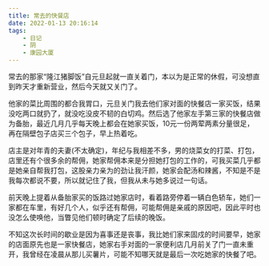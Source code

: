 ```yaml
---
title: 常去的快餐店
date: 2022-01-13 20:16:14
tags:
    - 日记
    - 阴
    - 康园大厦
---
```

常去的那家“隆江猪脚饭”自元旦起就一直关着门，本以为是正常的休假，可没想直到昨天才重新营业，然后今天就又关门了。  

他家的菜比周围的都合我胃口，元旦关门我去他们家对面的快餐店一家买饭，结果没吃两口就扔了，就没吃没皮不韧的白切鸡。然后选了他家左手第三家的快餐店做为备胎，最近几月几乎每天晚上都会在她家买饭，10元一份两荤两素分量很足，再在隔壁包子店买三个包子，早上热着吃。  

店主是对年青的夫妻(不太确定)，年纪与我相差不多，男的烧菜女的打菜、打包，店里还有个很多余的帮佣，她家帮佣本来是分担她打包的工作的，可我买菜几乎都是她亲自帮我打包，这股亲力亲为的劲让我汗颜，她家会配汤和辣酱，不知是不是我每次都说不要，所以就记住了我，但我从未与她多说过一句话。  

前天晚上提着从备胎家买的饭路过她家店时，看着路旁停着一辆白色轿车，她们一家都在车里，有好几个人，似乎还有帮佣，可能帮佣是亲戚的原因吧，因此平时也没怎么使唤他，当瞥见他们顿时确定了后续的晚饭。

不知这次长时间的歇业是因为喜事还是丧事，我比她们家来固戍的时间要早，她家的店面原先也是一家快餐店，她家右手对面的一家便利店几月前关了门一直未重开，我曾经在凌晨从那儿买薯片，可能不知哪天就是最后一次吃她家的快餐了吧。